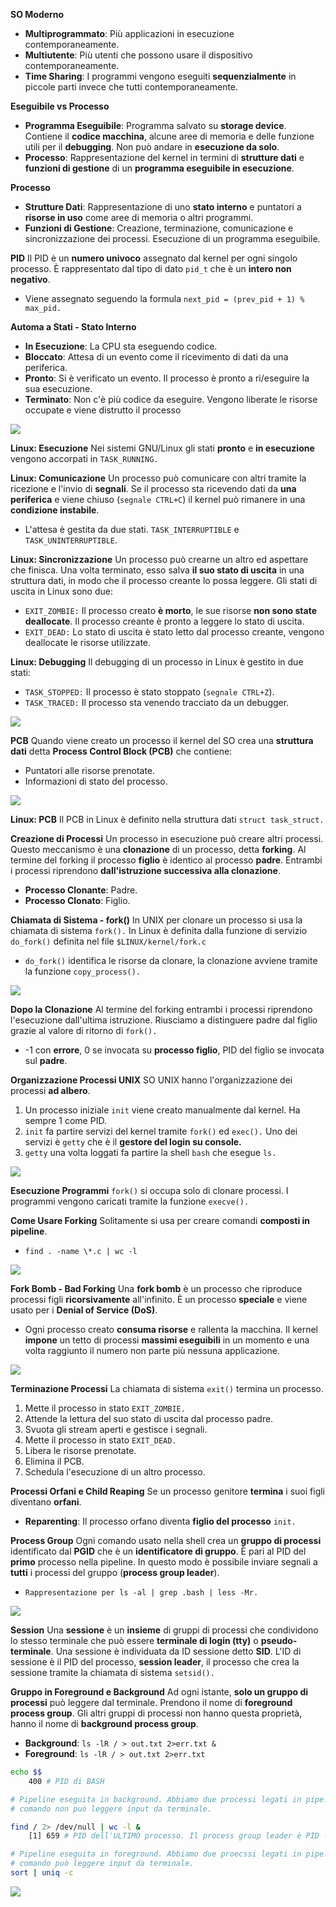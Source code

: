 **SO Moderno**
- **Multiprogrammato**: Più applicazioni in esecuzione contemporaneamente.
- **Multiutente**: Più utenti che possono usare il dispositivo contemporaneamente.
- **Time Sharing**: I programmi vengono eseguiti **sequenzialmente** in piccole parti invece che tutti contemporaneamente.

**Eseguibile vs Processo**
- **Programma Eseguibile**: Programma salvato su **storage device**. Contiene il **codice macchina**, alcune aree di memoria e delle funzione utili per il **debugging**. Non può andare in **esecuzione da solo**.
- **Processo**: Rappresentazione del kernel in termini di **strutture dati** e **funzioni di gestione** di un **programma eseguibile in esecuzione**.

**Processo**
- **Strutture Dati**: Rappresentazione di uno **stato interno** e puntatori a **risorse in uso** come aree di memoria o altri programmi.
- **Funzioni di Gestione**: Creazione, terminazione, comunicazione e sincronizzazione dei processi. Esecuzione di un programma eseguibile.

**PID**
Il PID è un **numero univoco** assegnato dal kernel per ogni singolo processo. È rappresentato dal tipo di dato `pid_t` che è un **intero non negativo**.
- Viene assegnato seguendo la formula `next_pid = (prev_pid + 1) % max_pid.`

**Automa a Stati - Stato Interno**
- **In Esecuzione**: La CPU sta eseguendo codice.
- **Bloccato**: Attesa di un evento come il ricevimento di dati da una periferica.
- **Pronto**: Si è verificato un evento. Il processo è pronto a ri/eseguire la sua esecuzione.
- **Terminato**: Non c'è più codice da eseguire. Vengono liberate le risorse occupate e viene distrutto il processo

![](Automa-Stati.png)

**Linux: Esecuzione**
Nei sistemi GNU/Linux gli stati **pronto** e **in esecuzione** vengono accorpati in `TASK_RUNNING.`

**Linux: Comunicazione**
Un processo può comunicare con altri tramite la ricezione e l'invio di **segnali**. Se il processo sta ricevendo dati da **una periferica** e viene chiuso (`segnale CTRL+C`) il kernel può rimanere in una **condizione instabile**.
- L'attesa è gestita da due stati. `TASK_INTERRUPTIBLE` e `TASK_UNINTERRUPTIBLE`.

**Linux: Sincronizzazione**
Un processo può crearne un altro ed aspettare che finisca. Una volta terminato, esso salva **il suo stato di uscita** in una struttura dati, in modo che il processo creante lo possa leggere. Gli stati di uscita in Linux sono due:
- `EXIT_ZOMBIE:` Il processo creato **è morto**, le sue risorse **non sono state deallocate**. Il processo creante è pronto a leggere lo stato di uscita.
- `EXIT_DEAD:` Lo stato di uscita è stato letto dal processo creante, vengono deallocate le risorse utilizzate.

**Linux: Debugging**
Il debugging di un processo in Linux è gestito in due stati:
- `TASK_STOPPED:` Il processo è stato stoppato (`segnale CTRL+Z`).
- `TASK_TRACED:` Il processo sta venendo tracciato da un debugger.

![](Automa-Stati-Linux.png)

**PCB**
Quando viene creato un processo il kernel del SO crea una **struttura dati** detta **Process Control Block (PCB)** che contiene:
- Puntatori alle risorse prenotate.
- Informazioni di stato del processo.

![](PCB.png)

**Linux: PCB**
Il PCB in Linux è definito nella struttura dati `struct task_struct.`

**Creazione di Processi**
Un processo in esecuzione può creare altri processi. Questo meccanismo è una **clonazione** di un processo, detta **forking**. Al termine del forking il processo **figlio** è identico al processo **padre**. Entrambi i processi riprendono **dall'istruzione successiva alla clonazione**.
- **Processo Clonante**: Padre.
- **Processo Clonato**: Figlio.

**Chiamata di Sistema - fork()**
In UNIX per clonare un processo si usa la chiamata di sistema `fork().` In Linux è definita dalla funzione di servizio `do_fork()` definita nel file `$LINUX/kernel/fork.c`
- `do_fork()` identifica le risorse da clonare, la clonazione avviene tramite la funzione `copy_process().`

![](Fork.png)

**Dopo la Clonazione**
Al termine del forking entrambi i processi riprendono l'esecuzione dall'ultima istruzione. Riusciamo a distinguere padre dal figlio grazie al valore di ritorno di `fork().`
- -1 con **errore**, 0 se invocata su **processo figlio**, PID del figlio se invocata sul **padre**.

**Organizzazione Processi UNIX**
SO UNIX hanno l'organizzazione dei processi **ad albero**.
1) Un processo iniziale `init` viene creato manualmente dal kernel. Ha sempre 1 come PID.
2) `init` fa partire servizi del kernel tramite `fork()` ed `exec().` Uno dei servizi è `getty` che è il **gestore del login su console.**
3) `getty` una volta loggati fa partire la shell `bash` che esegue `ls.`

![](../../../ProcessTree.png)

**Esecuzione Programmi**
`fork()` si occupa solo di clonare processi. I programmi vengono caricati tramite la funzione `execve().`

**Come Usare Forking**
Solitamente si usa per creare comandi **composti in pipeline**.
- `find . -name \*.c | wc -l`

![](Pipeline-Comando.png)

**Fork Bomb - Bad Forking**
Una **fork bomb** è un processo che riproduce processi figli **ricorsivamente** all'infinito. È un processo **speciale** e viene usato per i **Denial of Service (DoS)**.
- Ogni processo creato **consuma risorse** e rallenta la macchina. Il kernel **impone** un tetto di processi **massimi eseguibili** in un momento e una volta raggiunto il numero non parte più nessuna applicazione.

![](Forkbomb.png)

**Terminazione Processi**
La chiamata di sistema `exit()` termina un processo.
1) Mette il processo in stato `EXIT_ZOMBIE.`
2) Attende la lettura del suo stato di uscita dal processo padre.
3) Svuota gli stream aperti e gestisce i segnali.
4) Mette il processo in stato `EXIT_DEAD.`
5) Libera le risorse prenotate.
6) Elimina il PCB.
7) Schedula l'esecuzione di un altro processo.

**Processi Orfani e Child Reaping**
Se un processo genitore **termina** i suoi figli diventano **orfani**.
- **Reparenting**: Il processo orfano diventa **figlio del processo** `init.`

**Process Group**
Ogni comando usato nella shell crea un **gruppo di processi** identificato dal **PGID** che è un **identificatore di gruppo**. È pari al PID del **primo** processo nella pipeline. In questo modo è possibile inviare segnali a **tutti** i processi del gruppo (**process group leader**).
- `Rappresentazione per ls -al | grep .bash | less -Mr.`

![](Organizzazione-Gruppi.png)

**Session**
Una **sessione** è un **insieme** di gruppi di processi che condividono lo stesso terminale che può essere **terminale di login (tty)** o **pseudo-terminale**. Una sessione è individuata da ID sessione detto **SID**. L'ID di sessione è il PID del processo, **session leader**, il processo che crea la sessione tramite la chiamata di sistema `setsid().`

**Gruppo in Foreground e Background**
Ad ogni istante, **solo un gruppo di processi** può leggere dal terminale. Prendono il nome di **foreground process group**. Gli altri gruppi di processi non hanno questa proprietà, hanno il nome di **background process group**.
- **Background**: `ls -lR / > out.txt 2>err.txt &`
- **Foreground**: `ls -lR / > out.txt 2>err.txt`

``` BASH
echo $$
	400 # PID di BASH

# Pipeline eseguita in background. Abbiamo due processi legati in pipe. Il
# comando non può leggere input da terminale.

find / 2> /dev/null | wc -l & 
	[1] 659 # PID dell'ULTIMO processo. Il process group leader è PID - 1.

# Pipeline eseguita in foreground. Abbiamo due proecssi legati in pipe. Il
# comando può leggere input da terminale.
sort | uniq -c
```

![](PID-PGID-SID.png)